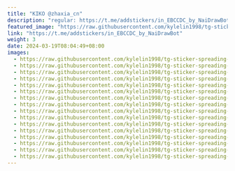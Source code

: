 ```yaml
---
title: "KIKO @zhaxia_cn"
description: "regular: https://t.me/addstickers/in_EBCCDC_by_NaiDrawBot"
featured_image: "https://raw.githubusercontent.com/kylelin1998/tg-sticker-spreading-worldwide-images/main/img/a7f0db55-3c4b-4186-9fac-d5b82755c41a.jpg"
link: "https://t.me/addstickers/in_EBCCDC_by_NaiDrawBot"
weight: 3
date: 2024-03-19T08:04:49+08:00
images:
  - https://raw.githubusercontent.com/kylelin1998/tg-sticker-spreading-worldwide-images/main/img/a7f0db55-3c4b-4186-9fac-d5b82755c41a.jpg
  - https://raw.githubusercontent.com/kylelin1998/tg-sticker-spreading-worldwide-images/main/img/6e5bd7fd-c835-4852-8173-2a3becf205da.jpg
  - https://raw.githubusercontent.com/kylelin1998/tg-sticker-spreading-worldwide-images/main/img/b40180eb-2217-4c54-a5dc-647caa643da2.jpg
  - https://raw.githubusercontent.com/kylelin1998/tg-sticker-spreading-worldwide-images/main/img/720dae9c-0c48-471d-9019-f1afabbcff8b.jpg
  - https://raw.githubusercontent.com/kylelin1998/tg-sticker-spreading-worldwide-images/main/img/98acdde4-eecc-4b6f-a768-9fbeb0d50181.jpg
  - https://raw.githubusercontent.com/kylelin1998/tg-sticker-spreading-worldwide-images/main/img/7d48123b-c5c2-4fd7-bd2f-c79563274b34.jpg
  - https://raw.githubusercontent.com/kylelin1998/tg-sticker-spreading-worldwide-images/main/img/5fd7ac8d-7aa6-413b-97f0-d948c2285c37.jpg
  - https://raw.githubusercontent.com/kylelin1998/tg-sticker-spreading-worldwide-images/main/img/09079fd1-5473-4de9-979c-95848aa34cd7.jpg
  - https://raw.githubusercontent.com/kylelin1998/tg-sticker-spreading-worldwide-images/main/img/ca1bc4bb-d42f-489d-aea7-6f708af45850.jpg
  - https://raw.githubusercontent.com/kylelin1998/tg-sticker-spreading-worldwide-images/main/img/2b62d665-82f9-4f2c-8c22-d5ab6a518a06.jpg
  - https://raw.githubusercontent.com/kylelin1998/tg-sticker-spreading-worldwide-images/main/img/b4147548-97bd-4dd7-992c-63a446877891.jpg
  - https://raw.githubusercontent.com/kylelin1998/tg-sticker-spreading-worldwide-images/main/img/b6729f60-a149-49b3-b558-dc229b1caac5.jpg
  - https://raw.githubusercontent.com/kylelin1998/tg-sticker-spreading-worldwide-images/main/img/6915180a-0c2d-425f-a490-0394c484b8c7.jpg
  - https://raw.githubusercontent.com/kylelin1998/tg-sticker-spreading-worldwide-images/main/img/8d83df7a-7d38-4694-945c-44504b87fb0b.jpg
  - https://raw.githubusercontent.com/kylelin1998/tg-sticker-spreading-worldwide-images/main/img/bafee054-f213-49f8-b591-4f7b378748e3.jpg
  - https://raw.githubusercontent.com/kylelin1998/tg-sticker-spreading-worldwide-images/main/img/f26b24a9-6a61-4d2b-99b2-77221fd66edb.jpg
---
```

